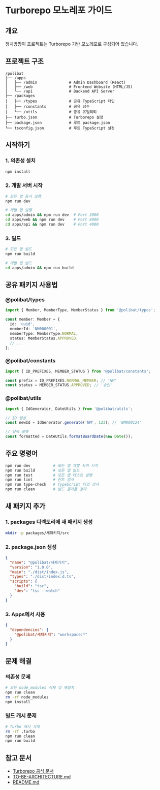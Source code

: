 # Turborepo 모노레포 가이드

## 개요

정치방망이 프로젝트는 Turborepo 기반 모노레포로 구성되어 있습니다.

## 프로젝트 구조

```
/polibat
├── /apps
│   ├── /admin              # Admin Dashboard (React)
│   ├── /web                # Frontend Website (HTML/JS)
│   └── /api                # Backend API Server
├── /packages
│   ├── /types              # 공유 TypeScript 타입
│   ├── /constants          # 공유 상수
│   └── /utils              # 공유 유틸리티
├── turbo.json              # Turborepo 설정
├── package.json            # 루트 package.json
└── tsconfig.json           # 루트 TypeScript 설정
```

## 시작하기

### 1. 의존성 설치

```bash
npm install
```

### 2. 개발 서버 시작

```bash
# 모든 앱 동시 실행
npm run dev

# 개별 앱 실행
cd apps/admin && npm run dev  # Port 3000
cd apps/web && npm run dev    # Port 8000
cd apps/api && npm run dev    # Port 4000
```

### 3. 빌드

```bash
# 모든 앱 빌드
npm run build

# 개별 앱 빌드
cd apps/admin && npm run build
```

## 공유 패키지 사용법

### @polibat/types

```typescript
import { Member, MemberType, MemberStatus } from '@polibat/types';

const member: Member = {
  id: 'uuid',
  memberId: 'NM000001',
  memberType: MemberType.NORMAL,
  status: MemberStatus.APPROVED,
  // ...
};
```

### @polibat/constants

```typescript
import { ID_PREFIXES, MEMBER_STATUS } from '@polibat/constants';

const prefix = ID_PREFIXES.NORMAL_MEMBER; // 'NM'
const status = MEMBER_STATUS.APPROVED; // '승인'
```

### @polibat/utils

```typescript
import { IdGenerator, DateUtils } from '@polibat/utils';

// ID 생성
const newId = IdGenerator.generate('NM', 123); // 'NM000124'

// 날짜 포맷
const formatted = DateUtils.formatBoardDate(new Date());
```

## 주요 명령어

```bash
npm run dev          # 모든 앱 개발 서버 시작
npm run build        # 모든 앱 빌드
npm run test         # 모든 앱 테스트 실행
npm run lint         # 린트 검사
npm run type-check   # TypeScript 타입 검사
npm run clean        # 빌드 결과물 정리
```

## 새 패키지 추가

### 1. packages 디렉토리에 새 패키지 생성

```bash
mkdir -p packages/새패키지/src
```

### 2. package.json 생성

```json
{
  "name": "@polibat/새패키지",
  "version": "1.0.0",
  "main": "./dist/index.js",
  "types": "./dist/index.d.ts",
  "scripts": {
    "build": "tsc",
    "dev": "tsc --watch"
  }
}
```

### 3. Apps에서 사용

```json
{
  "dependencies": {
    "@polibat/새패키지": "workspace:*"
  }
}
```

## 문제 해결

### 의존성 문제

```bash
# 모든 node_modules 삭제 및 재설치
npm run clean
rm -rf node_modules
npm install
```

### 빌드 캐시 문제

```bash
# Turbo 캐시 삭제
rm -rf .turbo
npm run clean
npm run build
```

## 참고 문서

- [Turborepo 공식 문서](https://turbo.build/repo)
- [TO-BE-ARCHITECTURE.md](./TO-BE-ARCHITECTURE.md)
- [README.md](./README.md)
